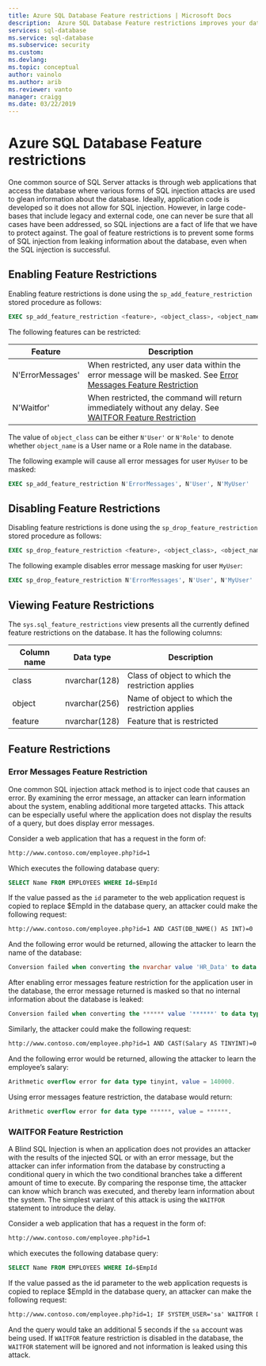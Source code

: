 ```yaml
---
title: Azure SQL Database Feature restrictions | Microsoft Docs
description:  Azure SQL Database Feature restrictions improves your database security by restricting features in your database that can be by attackers to gain access to information in them.
services: sql-database
ms.service: sql-database
ms.subservice: security
ms.custom: 
ms.devlang: 
ms.topic: conceptual
author: vainolo
ms.author: arib
ms.reviewer: vanto
manager: craigg
ms.date: 03/22/2019
---
```


# Azure SQL Database Feature restrictions

One common source of SQL Server attacks is through web applications that access the database where various forms of SQL injection attacks are used to glean information about the database.  Ideally, application code is developed so it does not allow for SQL injection.  However, in large code-bases that include legacy and external code, one can never be sure that all cases have been addressed, so SQL injections are a fact of life that we have to protect against.  The goal of feature restrictions is to prevent some forms of SQL injection from leaking information about the database, even when the SQL injection is successful.

## Enabling Feature Restrictions

Enabling feature restrictions is done using the `sp_add_feature_restriction` stored procedure as follows:

```sql
EXEC sp_add_feature_restriction <feature>, <object_class>, <object_name>
```

The following features can be restricted:

| Feature          | Description |
|------------------|-------------|
| N'ErrorMessages' | When restricted, any user data within the error message will be masked. See [Error Messages Feature Restriction](#error-messages-feature-restriction) |
| N'Waitfor'       | When restricted, the command will return immediately without any delay. See [WAITFOR Feature Restriction](#waitfor-feature-restriction) |

The value of `object_class` can be either `N'User'` or `N'Role'` to denote whether `object_name` is a User name or a Role name in the database.

The following example will cause all error messages for user `MyUser` to be masked:

```sql
EXEC sp_add_feature_restriction N'ErrorMessages', N'User', N'MyUser'
```

## Disabling Feature Restrictions

Disabling feature restrictions is done using the `sp_drop_feature_restriction` stored procedure as follows:

```sql
EXEC sp_drop_feature_restriction <feature>, <object_class>, <object_name>
```

The following example disables error message masking for user `MyUser`:

```sql
EXEC sp_drop_feature_restriction N'ErrorMessages', N'User', N'MyUser'
```

## Viewing Feature Restrictions

The `sys.sql_feature_restrictions` view presents all the currently defined feature restrictions on the database. It has the following columns:

| Column name | Data type | Description |
|-------------|-----------|-------------|
| class       | nvarchar(128) | Class of object to which the restriction applies |
| object      | nvarchar(256) | Name of object to which the restriction applies |
| feature     | nvarchar(128) | Feature that is restricted |

## Feature Restrictions

### Error Messages Feature Restriction

One common SQL injection attack method is to inject code that causes an error.  By examining the error message, an attacker can learn information about the system, enabling additional more targeted attacks.  This attack can be especially useful where the application does not display the results of a query, but does display error messages.

Consider a web application that has a request in the form of:

```html
http://www.contoso.com/employee.php?id=1
```

Which executes the following database query:

```sql
SELECT Name FROM EMPLOYEES WHERE Id=$EmpId
```

If the value passed as the `id` parameter to the web application request is copied to replace $EmpId in the database query, an attacker could make the following request:

```html
http://www.contoso.com/employee.php?id=1 AND CAST(DB_NAME() AS INT)=0
```

And the following error would be returned, allowing the attacker to learn the name of the database:

```sql
Conversion failed when converting the nvarchar value 'HR_Data' to data type int.
```

After enabling error messages feature restriction for the application user in the database, the error message returned is masked so that no internal information about the database is leaked:

```sql
Conversion failed when converting the ****** value '******' to data type ******.
```

Similarly, the attacker could make the following request:

```html
http://www.contoso.com/employee.php?id=1 AND CAST(Salary AS TINYINT)=0
```

And the following error would be returned, allowing the attacker to learn the employee’s salary:

```sql
Arithmetic overflow error for data type tinyint, value = 140000.
```

Using error messages feature restriction, the database would return:

```sql
Arithmetic overflow error for data type ******, value = ******.
```

### WAITFOR Feature Restriction

A Blind SQL Injection is when an application does not provides an attacker with the results of the injected SQL or with an error message, but the attacker can infer information from the database by constructing a conditional query in which the two conditional branches take a different amount of time to execute. By comparing the response time, the attacker can know which branch was executed, and thereby learn information about the system. The simplest variant of this attack is using the `WAITFOR` statement to introduce the delay.

Consider a web application that has a request in the form of:

```html
http://www.contoso.com/employee.php?id=1
```

which executes the following database query:

```sql
SELECT Name FROM EMPLOYEES WHERE Id=$EmpId
```

If the value passed as the id parameter to the web application requests is copied to replace $EmpId in the database query, an attacker can make the following request:

```html
http://www.contoso.com/employee.php?id=1; IF SYSTEM_USER='sa' WAITFOR DELAY '00:00:05'
```

And the query would take an additional 5 seconds if the `sa` account was being used. If `WAITFOR` feature restriction is disabled in the database, the `WAITFOR` statement will be ignored and not information is leaked using this attack.